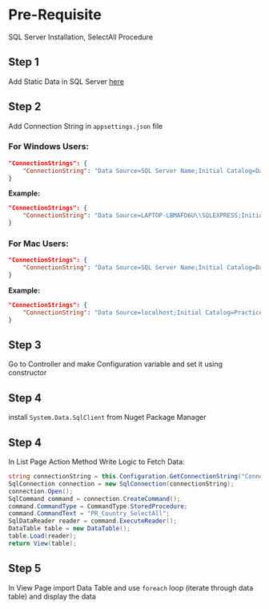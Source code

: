 # Pre-Requisite

SQL Server Installation, SelectAll Procedure

## Step 1

Add Static Data in SQL Server [here](https://codeshare.io/ar)

## Step 2

Add Connection String in `appsettings.json` file

### For Windows Users:

```json
"ConnectionStrings": {
    "ConnectionString": "Data Source=SQL Server Name;Initial Catalog=DatabaseName;Integrated Security=true;"
}
```

**Example:**

```json
"ConnectionStrings": {
    "ConnectionString": "Data Source=LAPTOP-LBMAFD6U\\SQLEXPRESS;Initial Catalog=StudentMaster;Integrated Security=true;"
}
```

### For Mac Users:

```json
"ConnectionStrings": {
    "ConnectionString": "Data Source=SQL Server Name;Initial Catalog=DatabaseName;User id=userID ; password=Password;"
}
```

**Example:**

```json
"ConnectionStrings": {
    "ConnectionString": "Data Source=localhost;Initial Catalog=Practice;User id=SA ; password=MyStrongPass123;"
}
```

## Step 3

Go to Controller and make Configuration variable and set it using constructor

## Step 4

install `System.Data.SqlClient` from Nuget Package Manager

## Step 4

In List Page Action Method Write Logic to Fetch Data:

```csharp
string connectionString = this.Configuration.GetConnectionString("ConnectionString");
SqlConnection connection = new SqlConnection(connectionString);
connection.Open();
SqlCommand command = connection.CreateCommand();
command.CommandType = CommandType.StoredProcedure;
command.CommandText = "PR_Country_SelectAll";
SqlDataReader reader = command.ExecuteReader();
DataTable table = new DataTable();
table.Load(reader);
return View(table);
```

## Step 5

In View Page import Data Table and use `foreach` loop (iterate through data table) and display the data

